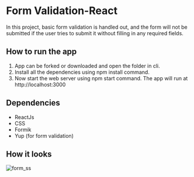 # Form Validation-React

In this project, basic form validation is handled out, and the form will not be submitted if the user tries to submit it without filling in any required fields.

## How to run the app
1. App can be forked or downloaded and open the folder in cli.
2. Install all the dependencies using npm install command.
3. Now start the web server using npm start command. The app will run at http://localhost:3000

## Dependencies
- ReactJs
- CSS
- Formik
- Yup (for form validation)

## How it looks

![form_ss](https://user-images.githubusercontent.com/99599542/213881152-9eff6aff-2291-41dc-a4d8-766b15cf5187.png)


